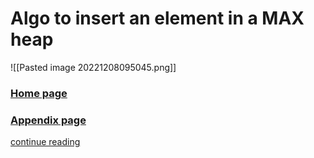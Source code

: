 # Algo to insert an element in a MAX heap
![[Pasted image 20221208095045.png]]
### [Home page](obsidian://open?vault=first%20vault&file=Heaps%20chapter12%2FHome%20page)


### [Appendix page](obsidian://open?vault=first%20vault&file=Heaps%20chapter12%2FAppendix)


[continue reading](obsidian://open?vault=first%20vault&file=Heaps%20chapter12%2F12.1%20BINARY%20HEAPS)
